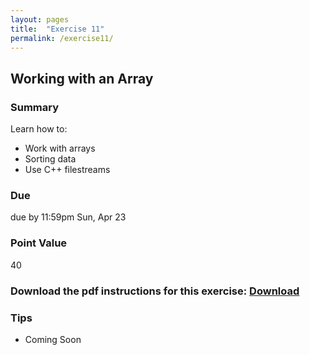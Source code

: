 ```yaml
---
layout: pages
title:  "Exercise 11"
permalink: /exercise11/
---
```


## Working with an Array 

### Summary

Learn how to:

- Work with arrays
- Sorting data
- Use C++ filestreams

### Due
due by 11:59pm Sun, Apr 23

### Point Value
40

### Download the pdf instructions for this exercise: [Download](https://github.com/jeungsook/cs135/raw/master/exercises/pdf/CS%20135%20Spring%202017%20Exercise%20%2311.pdf)

### Tips
- Coming Soon
